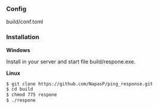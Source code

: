 ### Config
build/conf.toml

### Installation
**Windows**

Install in your server and start file build/respone.exe.

**Linux**
```sh
$ git clone https://github.com/NapasP/ping_response.git
$ cd build
$ chmod 775 respone
$ ./respone
